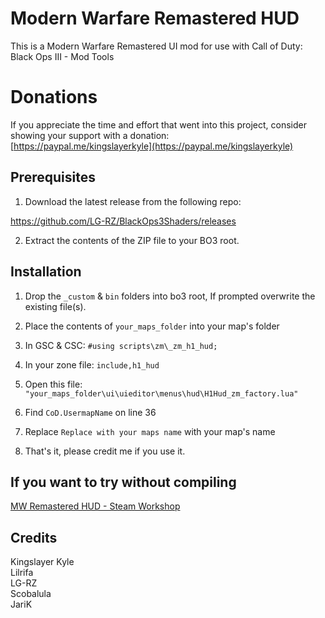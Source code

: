 # Modern Warfare Remastered HUD
This is a Modern Warfare Remastered UI mod for use with Call of Duty: Black Ops III - Mod Tools

# Donations
If you appreciate the time and effort that went into this project, consider showing your support with a donation:\
[https://paypal.me/kingslayerkyle](https://paypal.me/kingslayerkyle)

## Prerequisites
1) Download the latest release from the following repo:

https://github.com/LG-RZ/BlackOps3Shaders/releases

2) Extract the contents of the ZIP file to your BO3 root.

## Installation
1) Drop the `_custom` & `bin` folders into bo3 root, If prompted overwrite the existing file(s).

2) Place the contents of `your_maps_folder` into your map's folder

3) In GSC & CSC:
`#using scripts\zm\_zm_h1_hud;`

4) In your zone file:
`include,h1_hud`

5) Open this file:
`"your_maps_folder\ui\uieditor\menus\hud\H1Hud_zm_factory.lua"`

6) Find `CoD.UsermapName` on line 36

7) Replace `Replace with your maps name` with your map's name

8) That's it, please credit me if you use it.

## If you want to try without compiling
[MW Remastered HUD - Steam Workshop](https://steamcommunity.com/sharedfiles/filedetails/?id=3168442302)

## Credits
Kingslayer Kyle\
Lilrifa\
LG-RZ\
Scobalula\
JariK
